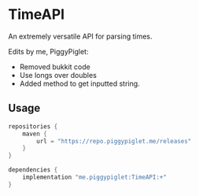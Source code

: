 # TimeAPI
An extremely versatile API for parsing times.

Edits by me, PiggyPiglet:
- Removed bukkit code
- Use longs over doubles
- Added method to get inputted string.

## Usage
```gradle
repositories {
    maven {
        url = "https://repo.piggypiglet.me/releases"
    }
}

dependencies {
    implementation "me.piggypiglet:TimeAPI:+"
}
```
